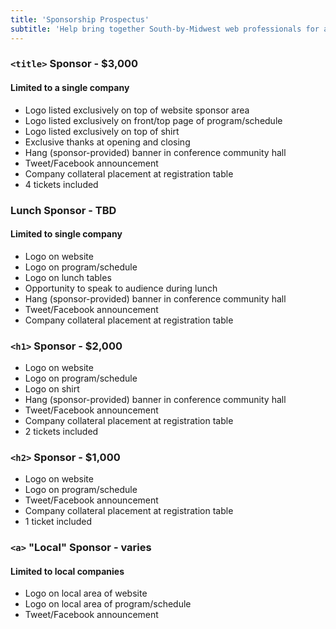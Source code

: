 ```yaml
---
title: 'Sponsorship Prospectus'
subtitle: 'Help bring together South-by-Midwest web professionals for a day of talks on pushing the boundaries of what the web can do'
---
```

### `<title>` Sponsor - $3,000
#### Limited to a single company
* Logo listed exclusively on top of website sponsor area
* Logo listed exclusively on front/top page of program/schedule
* Logo listed exclusively on top of shirt
* Exclusive thanks at opening and closing
* Hang (sponsor-provided) banner in conference community hall
* Tweet/Facebook announcement
* Company collateral placement at registration table
* 4 tickets included

### Lunch Sponsor - TBD
#### Limited to single company
* Logo on website
* Logo on program/schedule
* Logo on lunch tables
* Opportunity to speak to audience during lunch
* Hang (sponsor-provided) banner in conference community hall
* Tweet/Facebook announcement
* Company collateral placement at registration table

### `<h1>` Sponsor - $2,000
* Logo on website
* Logo on program/schedule
* Logo on shirt
* Hang (sponsor-provided) banner in conference community hall
* Tweet/Facebook announcement
* Company collateral placement at registration table
* 2 tickets included

### `<h2>` Sponsor - $1,000
* Logo on website
* Logo on program/schedule
* Tweet/Facebook announcement
* Company collateral placement at registration table
* 1 ticket included

### `<a>` "Local" Sponsor - varies
#### Limited to local companies
* Logo on local area of website
* Logo on local area of program/schedule
* Tweet/Facebook announcement
